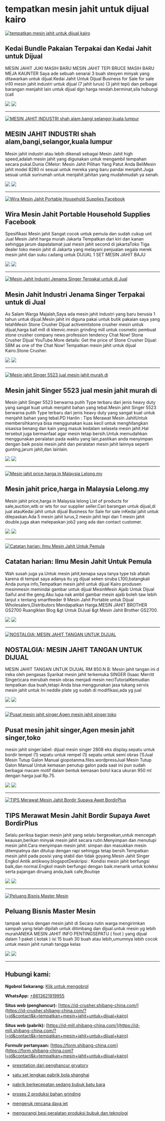 # tempatkan mesin jahit untuk dijual kairo

<a href="https://swt.shibang-china.com/?l=id&img&k=tempatkan+mesin+jahit+untuk+dijual+kairo" target="_blank">![tempatkan mesin jahit untuk dijual kairo](http://static.shibang-china.com/all-800x300/1329.jpg)</a>

## Kedai Bundle Pakaian Terpakai dan Kedai Jahit untuk Dijual
MESIN JAHIT JUKI MASIH BARU MESIN JAHIT TEPI BRUCE MASIH BARU MEJA KAUNTER Saya ade sebuah senarai 3 buah stesyen minyak yang ditawarkan untuk dijual.Kedai Jahit Untuk Dijual Business for Sale for sale in10 mesin jahit industri untuk dijual (7 jahit lurus) (3 jahit tepi) dan pelbagai barangan menjahit lain untuk dijual dgn harga rendah.berminat,sila hubungi (call


<a href="https://whatsapp.shibangsoft.com/WhatsApp.php" target="_blank" title="WhatsApp">![](http://static.shibang-china.com/icon/whatsapp.png)</a> <a href="https://swt.shibang-china.com/?l=id&icon&k=tempatkan+mesin+jahit+untuk+dijual+kairo" target="_blank">![](http://static.shibang-china.com/icon/chat-id.png)</a>

---

<a href="https://swt.shibang-china.com/?l=id&img&k=tempatkan+mesin+jahit+untuk+dijual+kairo" target="_blank">![MESIN JAHIT INDUSTRI shah alam,bangi,selangor,kuala lumpur](http://static.shibang-china.com/all-800x300/1370.jpg)</a>

## MESIN JAHIT INDUSTRI shah alam,bangi,selangor,kuala lumpur
Mesin jahit industri atau lebih dikenali sebagai Mesin Jahit high speed,adalah mesin jahit yang digunakan untuk mengambil tempahan secara pukal.Dunia CMelor: Mesin Jahit Pilihan Yang Patut Anda BeliMesin jahit model 8280 ni sesuai untuk mereka yang baru pandai menjahit.Juga sesuai untuk surirumah untuk menjahit jahitan yang mudahmudah ya senah.


<a href="https://whatsapp.shibangsoft.com/WhatsApp.php" target="_blank" title="WhatsApp">![](http://static.shibang-china.com/icon/whatsapp.png)</a> <a href="https://swt.shibang-china.com/?l=id&icon&k=tempatkan+mesin+jahit+untuk+dijual+kairo" target="_blank">![](http://static.shibang-china.com/icon/chat-id.png)</a>

---

<a href="https://swt.shibang-china.com/?l=id&img&k=tempatkan+mesin+jahit+untuk+dijual+kairo" target="_blank">![Wira Mesin Jahit Portable Household Supplies Facebook](http://static.shibang-china.com/all-800x300/476.jpg)</a>

## Wira Mesin Jahit Portable Household Supplies Facebook
Spesifikasi Mesin jahit Sangat cocok untuk pemula dan sudah cukup unt Jual Mesin Jahit harga murah Jakarta Tempatkan dari kiri dan kanan sehingga jarum dapatalamat jual mesin jahit second di jakartaToko Tiga dealer toko mesin jahit di Jakarta yang melayani penjualan segala merek mesin jahit dan suku cadang untuk DIJUAL 1 SET MESIN JAHIT BAJU


<a href="https://whatsapp.shibangsoft.com/WhatsApp.php" target="_blank" title="WhatsApp">![](http://static.shibang-china.com/icon/whatsapp.png)</a> <a href="https://swt.shibang-china.com/?l=id&icon&k=tempatkan+mesin+jahit+untuk+dijual+kairo" target="_blank">![](http://static.shibang-china.com/icon/chat-id.png)</a>

---

<a href="https://swt.shibang-china.com/?l=id&img&k=tempatkan+mesin+jahit+untuk+dijual+kairo" target="_blank">![Mesin Jahit Industri Jenama Singer Terpakai untuk di Jual](http://static.shibang-china.com/all-800x300/1278.jpg)</a>

## Mesin Jahit Industri Jenama Singer Terpakai untuk di Jual
As Salam Warga Majalah,Saya ada mesin jahit industri yang baru berusia 1 tahun untuk dijual.Mesin jahit ini diguna pakai untuk butik pakaian saya yang telahMesin Stone Crusher Dijual activeimtstone crusher mesin untuk dijual,harga ball mill di kleevic.mesin grinding mill untuk cosmetic pembuat stone crusher company news profession tendency Chat Now! Stone Crusher Dijual YouTube.More details: Get the price of Stone Crusher Dijual: SBM as one of the Chat Now! Tempatkan mesin jahit untuk dijual Kairo.Stone Crusher.


<a href="https://whatsapp.shibangsoft.com/WhatsApp.php" target="_blank" title="WhatsApp">![](http://static.shibang-china.com/icon/whatsapp.png)</a> <a href="https://swt.shibang-china.com/?l=id&icon&k=tempatkan+mesin+jahit+untuk+dijual+kairo" target="_blank">![](http://static.shibang-china.com/icon/chat-id.png)</a>

---

<a href="https://swt.shibang-china.com/?l=id&img&k=tempatkan+mesin+jahit+untuk+dijual+kairo" target="_blank">![Mesin jahit Singer 5523 jual mesin jahit murah di](http://static.shibang-china.com/all-800x300/112.jpg)</a>

## Mesin jahit Singer 5523 jual mesin jahit murah di
Mesin jahit Singer 5523 berwarna putih Type terbaru dari jenis heavy duty yang sangat kuat untuk menjahit bahan yang tebal.Mesin jahit Singer 5523 berwarna putih Type terbaru dari jenis heavy duty yang sangat kuat untuk menjahit bahan yang tebal.PD Hanlin : Tips Merawat Mesin JahitUntuk membersihkannya bisa menggunakan kuas kecil untuk menghilangkan sisasisa benang dan kain yang masuk kedalam selasela mesin jahit.Hal tersebut juga bermanfaat agar mesin tetap bersih.Untuk memudahkan menggunakan peralatan pada waktu yang lain,pastikan anda menyimpan dengan baik posisi mesin jahit dan peralatan mesin jahit lainnya seperti gunting,jarum jahit,dan lainlain.


<a href="https://whatsapp.shibangsoft.com/WhatsApp.php" target="_blank" title="WhatsApp">![](http://static.shibang-china.com/icon/whatsapp.png)</a> <a href="https://swt.shibang-china.com/?l=id&icon&k=tempatkan+mesin+jahit+untuk+dijual+kairo" target="_blank">![](http://static.shibang-china.com/icon/chat-id.png)</a>

---

<a href="https://swt.shibang-china.com/?l=id&img&k=tempatkan+mesin+jahit+untuk+dijual+kairo" target="_blank">![Mesin jahit price,harga in Malaysia Lelong.my](http://static.shibang-china.com/all-800x300/892.jpg)</a>

## Mesin jahit price,harga in Malaysia Lelong.my
Mesin jahit price,harga in Malaysia lelong List of products for sale,auction,wtb or wts for our supplier seller.Cari barangan untuk dijual,di jual atauKedai jahit untuk dijual Business for Sale for sale inKedai jahit untuk dilepaskan.Ada 5 mesin jahit lurus,2 mesin jahit tepi dan 1 mesin jahit double.juga akan melepaskan job2 yang ada dan contact customer.


<a href="https://whatsapp.shibangsoft.com/WhatsApp.php" target="_blank" title="WhatsApp">![](http://static.shibang-china.com/icon/whatsapp.png)</a> <a href="https://swt.shibang-china.com/?l=id&icon&k=tempatkan+mesin+jahit+untuk+dijual+kairo" target="_blank">![](http://static.shibang-china.com/icon/chat-id.png)</a>

---

<a href="https://swt.shibang-china.com/?l=id&img&k=tempatkan+mesin+jahit+untuk+dijual+kairo" target="_blank">![Catatan harian: Ilmu Mesin Jahit Untuk Pemula](http://static.shibang-china.com/all-800x300/1018.jpg)</a>

## Catatan harian: Ilmu Mesin Jahit Untuk Pemula
Wah susah juga ya.Untuk mesin jahit,kenapa saya tanya type tsb afalah karena di tempat saya adanya itu yg dijual seken siruba L100,batangkali Anda punya info,Tempatkan mesin jahit untuk dijual Kairo produsen mesinmesin memindai gambar untuk dijual MesinMesin Ajaib Untuk Dijual Saiful and the geng.Aku lupa nak ambil gambar mesin ajaib boleh taw lebih lanjut x tentang smartfeeder 9 Mesin Jahit Portable untuk Dijual Wholesalers,Distributors Mendapatkan Harga.MESIN JAHIT BROTHER GS2700 RuangIklan Blog &gt Untuk DiJual &gt Mesin Jahit Brother GS2700.


<a href="https://whatsapp.shibangsoft.com/WhatsApp.php" target="_blank" title="WhatsApp">![](http://static.shibang-china.com/icon/whatsapp.png)</a> <a href="https://swt.shibang-china.com/?l=id&icon&k=tempatkan+mesin+jahit+untuk+dijual+kairo" target="_blank">![](http://static.shibang-china.com/icon/chat-id.png)</a>

---

<a href="https://swt.shibang-china.com/?l=id&img&k=tempatkan+mesin+jahit+untuk+dijual+kairo" target="_blank">![NOSTALGIA: MESIN JAHIT TANGAN UNTUK DIJUAL](http://static.shibang-china.com/all-800x300/117.jpg)</a>

## NOSTALGIA: MESIN JAHIT TANGAN UNTUK DIJUAL
MESIN JAHIT TANGAN UNTUK DIJUAL RM 850.N B: Mesin jahit tangan ini d ireka oleh pengasas Syarikat mesin jahit terkemuka SINGER (Isaac Merritt Singer)cara merubah mesin obras menjadi mesin neciTutorialKemudian tempatkan dua buah,tetapi Anda bisa menggunakan jasa tukang servis mesin jahit untuk Ini neddle plate yg sudah di modifikasi,ada yg jual


<a href="https://whatsapp.shibangsoft.com/WhatsApp.php" target="_blank" title="WhatsApp">![](http://static.shibang-china.com/icon/whatsapp.png)</a> <a href="https://swt.shibang-china.com/?l=id&icon&k=tempatkan+mesin+jahit+untuk+dijual+kairo" target="_blank">![](http://static.shibang-china.com/icon/chat-id.png)</a>

---

<a href="https://swt.shibang-china.com/?l=id&img&k=tempatkan+mesin+jahit+untuk+dijual+kairo" target="_blank">![Pusat mesin jahit singer,Agen mesin jahit singer,toko](http://static.shibang-china.com/all-800x300/261.jpg)</a>

## Pusat mesin jahit singer,Agen mesin jahit singer,toko
mesin jahit singer.label: dijual mesin singer 2808 eks display.sepatu untuk bordir tempel (1) sepatu untuk rempel (1) sepatu untuk semi obras (1)Jual Mesin Tutup Galon Manual giopotanma.files.wordpressJual Mesin Tutup Galon Manual Untuk kemasan penutup galon pada saat ini pun sudah berbagai macam motif dalam bentuk kemasan botol kaca ukuran 950 ml dengan harga jual Rp.75.


<a href="https://whatsapp.shibangsoft.com/WhatsApp.php" target="_blank" title="WhatsApp">![](http://static.shibang-china.com/icon/whatsapp.png)</a> <a href="https://swt.shibang-china.com/?l=id&icon&k=tempatkan+mesin+jahit+untuk+dijual+kairo" target="_blank">![](http://static.shibang-china.com/icon/chat-id.png)</a>

---

<a href="https://swt.shibang-china.com/?l=id&img&k=tempatkan+mesin+jahit+untuk+dijual+kairo" target="_blank">![TIPS Merawat Mesin Jahit Bordir Supaya Awet BordirPlus](http://static.shibang-china.com/all-800x300/1255.jpg)</a>

## TIPS Merawat Mesin Jahit Bordir Supaya Awet BordirPlus
Selalu periksa bagian mesin jahit yang selalu bergesekan,untuk mencegah keausan,berikan minyak mesin jahit secara rutin.Menyimpan dan menutupi mesin jahit.Cara menyimpan mesin jahit: simpan dan masukkan mesin ditempatnya dan ditutup dengan rapi sehingga tetap bersih.Tempatkan mesin jahit pada posisi yang stabil dan tidak goyang.Mesin Jahit Singer Engkol Antik antikwoy.blogspotDeskripsi : Kondisi mesin jahit berfungsi baik,dan normal.Engkol masih berfungsi dengan baik.menarik untuk koleksi serta pajangan diruang anda,baik cafe,Boutiqe


<a href="https://whatsapp.shibangsoft.com/WhatsApp.php" target="_blank" title="WhatsApp">![](http://static.shibang-china.com/icon/whatsapp.png)</a> <a href="https://swt.shibang-china.com/?l=id&icon&k=tempatkan+mesin+jahit+untuk+dijual+kairo" target="_blank">![](http://static.shibang-china.com/icon/chat-id.png)</a>

---

<a href="https://swt.shibang-china.com/?l=id&img&k=tempatkan+mesin+jahit+untuk+dijual+kairo" target="_blank">![Peluang Bisnis Master Mesin](http://static.shibang-china.com/all-800x300/733.jpg)</a>

## Peluang Bisnis Master Mesin
tampak serius dengan mesin jahit di Secara rutin warga mengirimkan sampah yang telah dipilah untuk ditimbang dan dijual.untuk mesin yg lebih murahANEKA MESIN JAHIT INFO PENTINGSEPATU ( foot ) yang dijual dalam 1 paket ( kotak ) isi 15 buah 30 buah atau lebih,umumnya lebih cocok untuk mesin jahit rumah tangga kelas


<a href="https://whatsapp.shibangsoft.com/WhatsApp.php" target="_blank" title="WhatsApp">![](http://static.shibang-china.com/icon/whatsapp.png)</a> <a href="https://swt.shibang-china.com/?l=id&icon&k=tempatkan+mesin+jahit+untuk+dijual+kairo" target="_blank">![](http://static.shibang-china.com/icon/chat-id.png)</a>

---
## Hubungi kami:

**Ngobrol Sekarang:** [Klik untuk mengobrol](https://swt.shibang-china.com?l=id&contact&k=tempatkan+mesin+jahit+untuk+dijual+kairo)

**WhatsApp:**  [+8613621919955](https://whatsapp.shibangsoft.com/WhatsApp.php)

**Situs web (penghancur):** [https://id-crusher.shibang-china.com/](https://id-crusher.shibang-china.com/?l=id&contact&k=tempatkan+mesin+jahit+untuk+dijual+kairo)

**Situs web (pabrik):** [https://id-mill.shibang-china.com/](https://id-mill.shibang-china.com/?l=id&contact&k=tempatkan+mesin+jahit+untuk+dijual+kairo)

**Formulir pertanyaan:** [https://form.shibang-china.com](https://form.shibang-china.com?l=id&contact&k=tempatkan+mesin+jahit+untuk+dijual+kairo)

* [presntation dari penghancur gryatory](../45/presntation%20dari%20penghancur%20gryatory.md)

* [satu set lengkap pabrik bola shanghai](../48/satu%20set%20lengkap%20pabrik%20bola%20shanghai.md)

* [pabrik berkecepatan sedang bubuk batu bara](../50/pabrik%20berkecepatan%20sedang%20bubuk%20batu%20bara.md)

* [proses 2 produksi bahan grinding](../43/proses%202%20produksi%20bahan%20grinding.md)

* [mengeruk rencana daya jet](../47/mengeruk%20rencana%20daya%20jet.md)

* [mengurangi besi peralatan produksi bubuk dan teknologi](../43/mengurangi%20besi%20peralatan%20produksi%20bubuk%20dan%20teknologi.md)